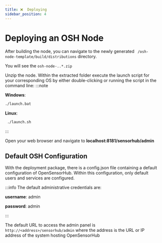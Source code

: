 ```yaml
---
title: ❌  Deploying
sidebar_position: 4
---
```


# Deploying an OSH Node

After building the node, you can navigate to the newly generated ``` /osh-node-template/build/distributions``` directory.

You will see the ```osh-node-..*.zip```

Unzip the node. Within the extracted folder execute the launch script for your corresponding OS by either double-clicking or running the script in the command line:
:::note

**Windows**: 

``` cmd 
./launch.bat
```
**Linux**:
``` cmd
 ./launch.sh
```
:::


Open your web browser and navigate to **localhost:8181/sensorhub/admin**


## Default OSH Configuration
With the deployment package, there is a config.json file containing a default configuration of OpenSensorHub. Within this configuration, only default users and services are configured. 

:::info
The default administrative credentials are:

**username**: admin

**password**: admin

:::

The default URL to access the admin panel is ```http://<address>/sensorhub/admin``` where the address is the URL or IP address of the system hosting OpenSensorHub
